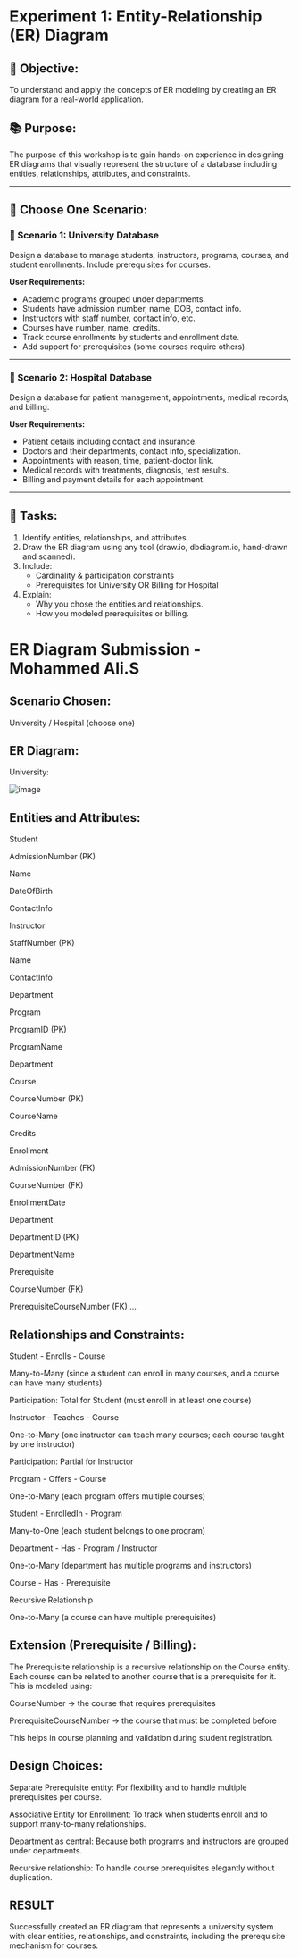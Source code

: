 # Experiment 1: Entity-Relationship (ER) Diagram

## 🎯 Objective:
To understand and apply the concepts of ER modeling by creating an ER diagram for a real-world application.

## 📚 Purpose:
The purpose of this workshop is to gain hands-on experience in designing ER diagrams that visually represent the structure of a database including entities, relationships, attributes, and constraints.

---

## 🧪 Choose One Scenario:

### 🔹 Scenario 1: University Database
Design a database to manage students, instructors, programs, courses, and student enrollments. Include prerequisites for courses.

**User Requirements:**
- Academic programs grouped under departments.
- Students have admission number, name, DOB, contact info.
- Instructors with staff number, contact info, etc.
- Courses have number, name, credits.
- Track course enrollments by students and enrollment date.
- Add support for prerequisites (some courses require others).

---

### 🔹 Scenario 2: Hospital Database
Design a database for patient management, appointments, medical records, and billing.

**User Requirements:**
- Patient details including contact and insurance.
- Doctors and their departments, contact info, specialization.
- Appointments with reason, time, patient-doctor link.
- Medical records with treatments, diagnosis, test results.
- Billing and payment details for each appointment.

---

## 📝 Tasks:
1. Identify entities, relationships, and attributes.
2. Draw the ER diagram using any tool (draw.io, dbdiagram.io, hand-drawn and scanned).
3. Include:
   - Cardinality & participation constraints
   - Prerequisites for University OR Billing for Hospital
4. Explain:
   - Why you chose the entities and relationships.
   - How you modeled prerequisites or billing.

# ER Diagram Submission - Mohammed Ali.S

## Scenario Chosen:
University / Hospital (choose one)

## ER Diagram:
University:

![image](https://github.com/user-attachments/assets/eff1d94b-db29-4c2f-bca1-125d5a7d2f0b)

## Entities and Attributes:
Student

AdmissionNumber (PK)

Name

DateOfBirth

ContactInfo

Instructor

StaffNumber (PK)

Name

ContactInfo

Department

Program

ProgramID (PK)

ProgramName

Department

Course

CourseNumber (PK)

CourseName

Credits

Enrollment

AdmissionNumber (FK)

CourseNumber (FK)

EnrollmentDate

Department

DepartmentID (PK)

DepartmentName

Prerequisite

CourseNumber (FK)

PrerequisiteCourseNumber (FK)
...

## Relationships and Constraints:
Student - Enrolls - Course

Many-to-Many (since a student can enroll in many courses, and a course can have many students)

Participation: Total for Student (must enroll in at least one course)

Instructor - Teaches - Course

One-to-Many (one instructor can teach many courses; each course taught by one instructor)

Participation: Partial for Instructor

Program - Offers - Course

One-to-Many (each program offers multiple courses)

Student - EnrolledIn - Program

Many-to-One (each student belongs to one program)

Department - Has - Program / Instructor

One-to-Many (department has multiple programs and instructors)

Course - Has - Prerequisite

Recursive Relationship

One-to-Many (a course can have multiple prerequisites)



## Extension (Prerequisite / Billing):
The Prerequisite relationship is a recursive relationship on the Course entity. Each course can be related to another course that is a prerequisite for it. This is modeled using:

CourseNumber → the course that requires prerequisites

PrerequisiteCourseNumber → the course that must be completed before

This helps in course planning and validation during student registration.

## Design Choices:
Separate Prerequisite entity: For flexibility and to handle multiple prerequisites per course.

Associative Entity for Enrollment: To track when students enroll and to support many-to-many relationships.

Department as central: Because both programs and instructors are grouped under departments.

Recursive relationship: To handle course prerequisites elegantly without duplication.
## RESULT
Successfully created an ER diagram that represents a university system with clear entities, relationships, and constraints, including the prerequisite mechanism for courses.

